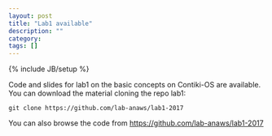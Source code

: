 ```yaml
---
layout: post
title: "Lab1 available"
description: ""
category: 
tags: []
---
```

{% include JB/setup %}

Code and slides for lab1 on the basic concepts on Contiki-OS are available.
You can download the material cloning the repo lab1:
```
git clone https://github.com/lab-anaws/lab1-2017
```

You can also browse the code from  <https://github.com/lab-anaws/lab1-2017>
